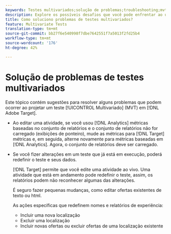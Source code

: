 ```yaml
---
keywords: Testes multivariados;solução de problemas;troubleshooting;mvt
description: Explore os possíveis desafios que você pode enfrentar ao usar atividades de teste multivariado (MVT) no Adobe Target, juntamente com as soluções sugeridas.
title: Como soluciono problemas de testes multivariados?
feature: Multivariate Tests
translation-type: tm+mt
source-git-commit: bb27f6e540998f7dbe7642551f7a5013f2fd25b4
workflow-type: tm+mt
source-wordcount: '176'
ht-degree: 42%

---
```



# Solução de problemas de testes multivariados

Este tópico contém sugestões para resolver alguns problemas que podem ocorrer ao projetar um teste [!UICONTROL Multivariado] (MVT) em [!DNL Adobe Target].

* Ao editar uma atividade, se você usou [!DNL Analytics] métricas baseadas no conjunto de relatórios e o conjunto de relatórios não for carregado (exibições de ponteiro), mude as métricas para [!DNL Target] métricas e, em seguida, alterne novamente para métricas baseadas em [!DNL Analytics]. Agora, o conjunto de relatórios deve ser carregado.
* Se você fizer alterações em um teste que já está em execução, poderá redefinir o teste e seus dados.

   [!DNL Target] permite que você edite uma atividade ao vivo. Uma atividade que está em andamento pode redefinir o teste, assim, os relatórios podem não reconhecer algumas das alterações.

   É seguro fazer pequenas mudanças, como editar ofertas existentes de texto ou html.

   As ações específicas que redefinem nomes e relatórios de experiência:

   * Incluir uma nova localização
   * Excluir uma localização
   * Incluir novas ofertas ou excluir ofertas de uma localização existente

